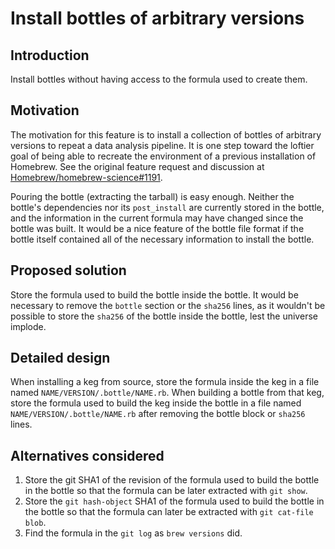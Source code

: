 # Install bottles of arbitrary versions

## Introduction
Install bottles without having access to the formula used to create them.

## Motivation
The motivation for this feature is to install a collection of bottles of arbitrary versions to repeat a data analysis pipeline. It is one step toward the loftier goal of being able to recreate the environment of a previous installation of Homebrew. See the original feature request and discussion at [Homebrew/homebrew-science#1191](https://github.com/Homebrew/homebrew-science/issues/1191).

Pouring the bottle (extracting the tarball) is easy enough. Neither the bottle's dependencies nor its `post_install` are currently stored in the bottle, and the information in the current formula may have changed since the bottle was built. It would be a nice feature of the bottle file format if the bottle itself contained all of the necessary information to install the bottle.

## Proposed solution
Store the formula used to build the bottle inside the bottle. It would be necessary to remove the `bottle` section or the `sha256` lines, as it wouldn't be possible to store the `sha256` of the bottle inside the bottle, lest the universe implode.

## Detailed design
When installing a keg from source, store the formula inside the keg in a file named `NAME/VERSION/.bottle/NAME.rb`. When building a bottle from that keg, store the formula used to build the keg inside the bottle in a file named `NAME/VERSION/.bottle/NAME.rb` after removing the bottle block or `sha256` lines.

## Alternatives considered
1. Store the git SHA1 of the revision of the formula used to build the bottle in the bottle so that the formula can be later extracted with `git show`.
2. Store the `git hash-object` SHA1 of the formula used to build the bottle in the bottle so that the formula can later be extracted with `git cat-file blob`.
3. Find the formula in the `git log` as `brew versions` did.
